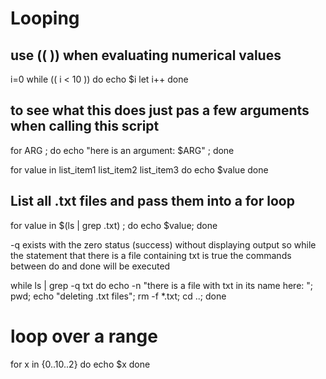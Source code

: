 
# Looping

## use (( )) when evaluating numerical values

i=0
while (( i < 10 ))
do
	echo $i
	let i++
done

## to see what this does just pas a few arguments when calling this script

for ARG ; do echo "here is an argument: $ARG" ; done

for value in list_item1 list_item2 list_item3
do
	echo $value
done

## List all .txt files and pass them into a for loop

for value in $(ls | grep .txt) ; do echo $value; done


-q exists with the zero status (success) without displaying output
so while the statement that there is a file containing txt is true
the commands between do and done will be executed

while ls | grep -q txt
do
	echo -n "there is a file with txt in its name here: ";
	pwd;
	echo "deleting .txt files";
	rm -f *.txt;
	cd ..;
done

# loop over a range

for x in {0..10..2}
do
	echo $x
done

